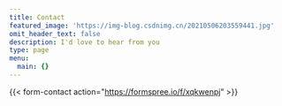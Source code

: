 ```yaml
---
title: Contact
featured_image: 'https://img-blog.csdnimg.cn/20210506203559441.jpg'
omit_header_text: false
description: I'd love to hear from you
type: page
menu:
  main: {}
---
```


{{< form-contact action="https://formspree.io/f/xqkwenpj" >}}
